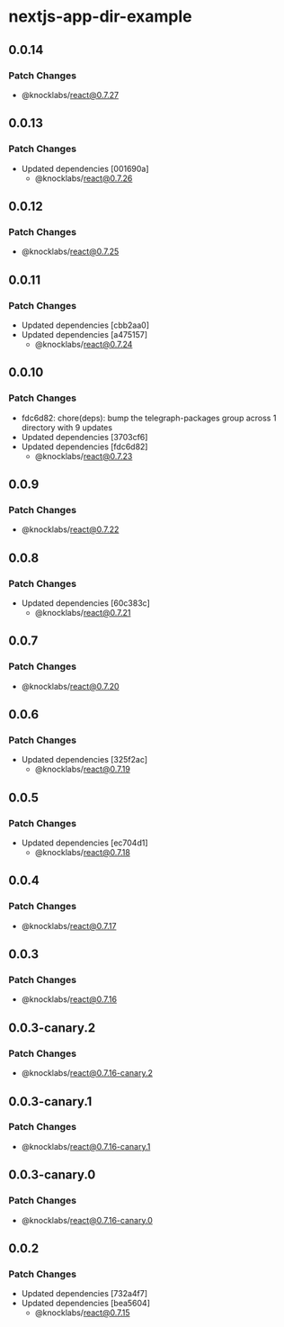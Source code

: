 # nextjs-app-dir-example

## 0.0.14

### Patch Changes

- @knocklabs/react@0.7.27

## 0.0.13

### Patch Changes

- Updated dependencies [001690a]
  - @knocklabs/react@0.7.26

## 0.0.12

### Patch Changes

- @knocklabs/react@0.7.25

## 0.0.11

### Patch Changes

- Updated dependencies [cbb2aa0]
- Updated dependencies [a475157]
  - @knocklabs/react@0.7.24

## 0.0.10

### Patch Changes

- fdc6d82: chore(deps): bump the telegraph-packages group across 1 directory with 9 updates
- Updated dependencies [3703cf6]
- Updated dependencies [fdc6d82]
  - @knocklabs/react@0.7.23

## 0.0.9

### Patch Changes

- @knocklabs/react@0.7.22

## 0.0.8

### Patch Changes

- Updated dependencies [60c383c]
  - @knocklabs/react@0.7.21

## 0.0.7

### Patch Changes

- @knocklabs/react@0.7.20

## 0.0.6

### Patch Changes

- Updated dependencies [325f2ac]
  - @knocklabs/react@0.7.19

## 0.0.5

### Patch Changes

- Updated dependencies [ec704d1]
  - @knocklabs/react@0.7.18

## 0.0.4

### Patch Changes

- @knocklabs/react@0.7.17

## 0.0.3

### Patch Changes

- @knocklabs/react@0.7.16

## 0.0.3-canary.2

### Patch Changes

- @knocklabs/react@0.7.16-canary.2

## 0.0.3-canary.1

### Patch Changes

- @knocklabs/react@0.7.16-canary.1

## 0.0.3-canary.0

### Patch Changes

- @knocklabs/react@0.7.16-canary.0

## 0.0.2

### Patch Changes

- Updated dependencies [732a4f7]
- Updated dependencies [bea5604]
  - @knocklabs/react@0.7.15

